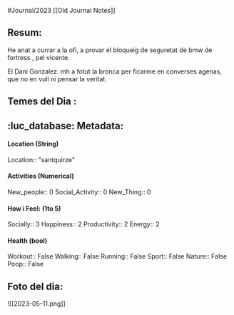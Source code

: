 #Journal/2023 
[[Old Journal Notes]]

## Resum: 

He anat a currar a la ofi, a provar el bloqueig de seguretat de bmw de fortress , pel vicente.

El Dani Gonzalez. mh a fotut la bronca per ficarme en converses agenas, que no en vull ni pensar la veritat. 

## Temes del Dia :


## :luc_database:  Metadata: 
#### Location (String)
Location:: "santquirze"

#### Activities (Numerical)
New_people:: 0
Social_Activity:: 0
New_Thing:: 0

#### How i Feel:  (1to 5)
Socially:: 3
Happiness:: 2
Productivity:: 2
Energy::  2

#### Health (bool)
Workout:: False
Walking:: False
Running:: False
Sport:: False
Nature:: False
Poop:: False

## Foto del dia:

![[2023-05-11.png]]